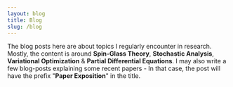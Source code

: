 ```yaml
---
layout: blog
title: Blog
slug: /blog
---
```


The blog posts here are about topics I regularly encounter in research. Mostly, the content is around <b>Spin-Glass Theory</b>, <b>Stochastic Analysis</b>, <b>Variational Optimization</b> & <b>Partial Differential Equations</b>. I may also write a few blog-posts explaining some recent papers - In that case, the post will have the prefix "<b>Paper Exposition</b>" in the title.
<br />
